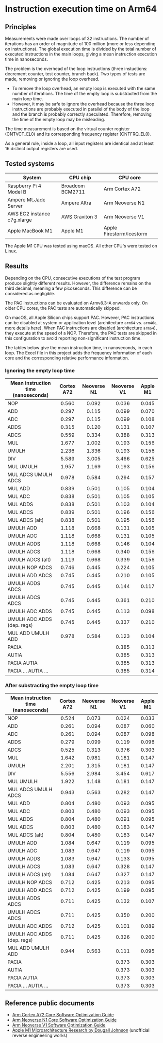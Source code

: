 # Instruction execution time on Arm64

## Principles

Measurements were made over loops of 32 instructions. The number of iterations
has an order of magnitude of 100 million (more or less depending on instructions).
The global execution time is divided by the total number of executed instructions
in the main loops, giving a mean instruction execution time in nanoseconds.

The problem is the overhead of the loop instructions (three instuctions: decrement
counter, test counter, branch back). Two types of tests are made, removing or
ignoring the loop overhead.

- To remove the loop overhead, an empty loop is executed with the same number of
  iterations. The time of the empty loop is substracted from the main loop time.
- However, it may be safe to ignore the overhead because the three loop instructions
  are probably executed in parallel of the body of the loop and the branch is probably
  correctly speculated. Therefore, removing the time of the empty loop may be misleading.

The time measurement is based on the virtual counter register (CNTVCT_EL0) and
its corresponding frequency register (CNTFRQ_EL0).

As a general rule, inside a loop, all input registers are identical and at least
16 distinct output registers are used.

## Tested systems

| System                      | CPU chip         | CPU core                 |
| --------------------------- | ---------------- | ------------------------ |
| Raspberry Pi 4 Model B      | Broadcom BCM2711 | Arm Cortex A72           |
| Ampere Mt.Jade Server       | Ampere Altra     | Arm Neoverse N1          |
| AWS EC2 instance c7g.xlarge | AWS Graviton 3   | Arm Neoverse V1          |
| Apple MacBook M1            | Apple M1         | Apple Firestorm/Icestorm |

The Apple M1 CPU was tested using macOS. All other CPU's were tested on Linux.

## Results

Depending on the CPU, consecutive executions of the test program produce slightly different results.
However, the difference remains on the third decimal, meaning a few picoseconds.
This difference can be considered as negligible.

The PAC instructions can be evaluated on Armv8.3-A onwards only. On older CPU cores,
the PAC tests are automatically skipped.

On macOS, all Apple Silicon chips support PAC. However, PAC instructions can be
disabled at system or application level (architecture `arm64` vs. `arm46e`,
[more details here](https://github.com/lelegard/arm-cpusysregs/blob/main/docs/arm64e-on-macos.md)).
When PAC instructions are disabled (architecture `arm64`), they execute at the speed of a NOP.
Therefore, the PAC tests are skipped in this configuration to avoid reporting
non-significant instruction time.

The tables below give the mean instruction time, in nanoseconds, in each loop.
The Excel file in this project adds the frequency information of each core
and the corresponding relative performance information.

### Ignoring the empty loop time

| Mean instruction time (nanoseconds) | Cortex A72 | Neoverse N1 | Neoverse V1 | Apple M1 |
| ----------------------------------- | :--------: | :---------: | :---------: | :------: |
| NOP                                 | 0.560      | 0.092       | 0.036       | 0.045    |
| ADD                                 | 0.297      | 0.115       | 0.099       | 0.070    |
| ADC                                 | 0.297      | 0.115       | 0.099       | 0.108    |
| ADDS                                | 0.315      | 0.120       | 0.131       | 0.107    |
| ADCS                                | 0.559      | 0.334       | 0.388       | 0.313    |
| MUL                                 | 1.677      | 1.002       | 0.193       | 0.156    |
| UMULH                               | 2.236      | 1.336       | 0.193       | 0.156    |
| DIV                                 | 5.589      | 3.005       | 3.466       | 0.625    |
| MUL UMULH                           | 1.957      | 1.169       | 0.193       | 0.156    |
| MUL ADCS UMULH ADCS                 | 0.978      | 0.584       | 0.294       | 0.157    |
| MUL ADD                             | 0.839      | 0.501       | 0.105       | 0.104    |
| MUL ADC                             | 0.838      | 0.501       | 0.105       | 0.105    |
| MUL ADDS                            | 0.838      | 0.501       | 0.103       | 0.104    |
| MUL ADCS                            | 0.839      | 0.501       | 0.196       | 0.156    |
| MUL ADCS (alt)                      | 0.838      | 0.501       | 0.195       | 0.156    |
| UMULH ADD                           | 1.118      | 0.668       | 0.131       | 0.105    |
| UMULH ADC                           | 1.118      | 0.668       | 0.131       | 0.105    |
| UMULH ADDS                          | 1.118      | 0.668       | 0.146       | 0.104    |
| UMULH ADCS                          | 1.118      | 0.668       | 0.340       | 0.156    |
| UMULH ADCS (alt)                    | 1.119      | 0.668       | 0.339       | 0.156    |
| UMULH NOP ADCS                      | 0.746      | 0.445       | 0.224       | 0.105    |
| UMULH ADD ADCS                      | 0.745      | 0.445       | 0.210       | 0.105    |
| UMULH ADDS ADCS                     | 0.745      | 0.445       | 0.144       | 0.117    |
| UMULH ADCS ADCS                     | 0.745      | 0.445       | 0.361       | 0.210    |
| UMULH ADC ADDS                      | 0.745      | 0.445       | 0.113       | 0.098    |
| UMULH ADC ADDS (dep. regs)          | 0.745      | 0.445       | 0.337       | 0.210    |
| MUL ADD UMULH ADD                   | 0.978      | 0.584       | 0.123       | 0.104    |
| PACIA                               |            |             | 0.385       | 0.313    |
| AUTIA                               |            |             | 0.385       | 0.313    |
| PACIA AUTIA                         |            |             | 0.385       | 0.313    |
| PACIA ... AUTIA ...                 |            |             | 0.385       | 0.314    |

### After substracting the empty loop time

| Mean instruction time (nanoseconds) | Cortex A72 | Neoverse N1 | Neoverse V1 | Apple M1 |
| ----------------------------------- | :--------: | :---------: | :---------: | :------: |
| NOP                                 | 0.524      | 0.073       | 0.024       | 0.033    |
| ADD                                 | 0.261      | 0.094       | 0.087       | 0.060    |
| ADC                                 | 0.261      | 0.094       | 0.087       | 0.098    |
| ADDS                                | 0.279      | 0.099       | 0.119       | 0.098    |
| ADCS                                | 0.525      | 0.313       | 0.376       | 0.303    |
| MUL                                 | 1.642      | 0.981       | 0.181       | 0.147    |
| UMULH                               | 2.201      | 1.315       | 0.181       | 0.147    |
| DIV                                 | 5.556      | 2.984       | 3.454       | 0.617    |
| MUL UMULH                           | 1.922      | 1.148       | 0.181       | 0.147    |
| MUL ADCS UMULH ADCS                 | 0.943      | 0.563       | 0.282       | 0.147    |
| MUL ADD                             | 0.804      | 0.480       | 0.093       | 0.095    |
| MUL ADC                             | 0.803      | 0.480       | 0.093       | 0.095    |
| MUL ADDS                            | 0.804      | 0.480       | 0.091       | 0.095    |
| MUL ADCS                            | 0.803      | 0.480       | 0.183       | 0.147    |
| MUL ADCS (alt)                      | 0.804      | 0.480       | 0.183       | 0.147    |
| UMULH ADD                           | 1.084      | 0.647       | 0.119       | 0.095    |
| UMULH ADC                           | 1.083      | 0.647       | 0.119       | 0.095    |
| UMULH ADDS                          | 1.083      | 0.647       | 0.133       | 0.095    |
| UMULH ADCS                          | 1.083      | 0.647       | 0.328       | 0.147    |
| UMULH ADCS (alt)                    | 1.084      | 0.647       | 0.327       | 0.147    |
| UMULH NOP ADCS                      | 0.712      | 0.425       | 0.213       | 0.095    |
| UMULH ADD ADCS                      | 0.712      | 0.425       | 0.199       | 0.095    |
| UMULH ADDS ADCS                     | 0.711      | 0.425       | 0.132       | 0.107    |
| UMULH ADCS ADCS                     | 0.711      | 0.425       | 0.350       | 0.200    |
| UMULH ADC ADDS                      | 0.712      | 0.425       | 0.101       | 0.089    |
| UMULH ADC ADDS (dep. regs)          | 0.711      | 0.425       | 0.326       | 0.200    |
| MUL ADD UMULH ADD                   | 0.944      | 0.563       | 0.111       | 0.095    |
| PACIA                               |            |             | 0.373       | 0.303    |
| AUTIA                               |            |             | 0.373       | 0.303    |
| PACIA AUTIA                         |            |             | 0.373       | 0.303    |
| PACIA ... AUTIA ...                 |            |             | 0.373       | 0.303    |

## Reference public documents

- [Arm Cortex A72 Core Software Optimization Guide](https://developer.arm.com/documentation/uan0016/latest/)
- [Arm Neoverse N1 Core Software Optimization Guide](https://developer.arm.com/documentation/pjdoc466751330-9707/latest/)
- [Arm Neoverse V1 Software Optimization Guide](https://developer.arm.com/documentation/pjdoc466751330-9685/latest/)
- [Apple M1 Microarchitecture Research by Dougall Johnson](https://dougallj.github.io/applecpu/firestorm.html) (unofficial reverse engineering works)
